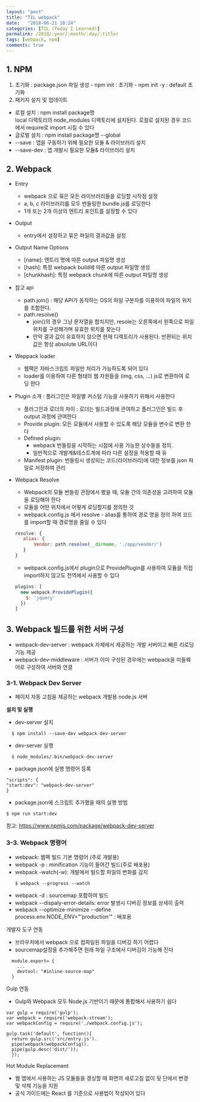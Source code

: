 ```yaml
---
layout: "post"
title: "TIL webpack"
date:   "2018-06-21 10:24"
categories: [TIL (Today I Learned)]
permalink: /2018/:year/:month/:day/:title/
tags: [webpack, npm]
comments: true
---
```


## 1. NPM
  1. 초기화 : package.json 파일 생성
    - npm init : 초기화
    - npm init -y : default 초기화
  2. 패키지 설치 및 업데이트  
  - 로컬 설치 : npm install package명   
      local 디렉토리의 node_modules 디렉토리에 설치된다. 로컬로 설치된 경우 코드에서 require로
      import 시킬 수 있다  
  - 글로벌 설치 : npm install package명 --global
  - \--save : 앱을 구동하기 위해 필요한 모듈 & 라이브러리 설치
  - \--save-dev : 앱 개발시 필요한 모듈& 라이브러리 설치  

## 2. Webpack
  - Entry
    - webpack 으로 묶은 모든 라이브러리들을 로딩할 시작점 설정
    - a, b, c 라이브러리를 모두 번들링한 bundle.js를 로딩한다
    - 1개 또는 2개 이상의 엔트리 포인트를 설정할 수 있다  
  - Output
    - entry에서 설정하고 묶은 파일의 결과값을 설정
  - Output Name Options
    - \[name]: 엔트리 명에 따른 output 파일명 생성
    - \[hash]: 특정 webpack build에 따른 output 파일명 생성
    - \[chunkhash]: 특정 webpack chunk에 따른 output 파일명 생성
  - 참고 api
    - path.join() : 해당 API가 동작하는 OS의 파일 구분자를 이용하여 파일의 위치를 조합한다.
    - path.resolve()
      - join()의 경우 그냥 문자열을 합치지만, resole는 오른쪽에서 왼쪽으로 파일 위치를 구성해가며 유효한 위치를 찾는다
      - 만약 결과 값이 유효하지 않으면 현재 디렉토리가 사용된다. 반환되는 위치 값은 항상 absolute URL이다
  - Weppack loader
    - 웹팩은 자바스크립트 파일만 처리가 가능하도록 되어 있다  
    - loader를 이용하여 다른 형태의 웹 자원들을 (img, css, ...) js로 변환하여 로딩 한다
  - Plugin 소개 : 플러그인은 파일별 커스텀 기능을 사용하기 위해서 사용한다
    - 플러그인과 로더의 차이 : 로더는 빌드과정에 관여하고 플러그인은 빌드 후 output 과정에 관여한다  
    - Provide plugin: 모든 모듈에서 사용할 수 있도록 해당 모듈을 변수로 변환 한다
    - Defined plugin:
      - webpack 번들링을 시작하는 시점에 사용 가능한 상수들을 정의.
      - 일반적으로 개발계&테스트계에 따라 다른 설정을 적용할 때 유
    - Manifest plugin: 번들링시 생성되는 코드(라이브러리)에 대한 정보를 json 파일로 저장하여 관리  
  - Webpack Resolve
    - Webpack의 모듈 번들링 관점에서 봤을 때, 모듈 간의 의존성을 고려하여 모듈을 로딩해야 한다
    - 모듈을 어떤 위치에서 어떻게 로딩할지를 정의한 것
    - webpack.config.js 에서 resolve - alias를 통하여 경로 명을 정의 하여 코드를 import할 때 경로명을 줄일 수 있다    
    ```javascript
    resolve: {
       alias: {
           Vendor: path.resolve(__dirname, './app/vendor/')
       }
    }
    ```  

    - webpack.config.js에서 plugin으로 ProvidePlugin를 사용하여 모듈을 직접 import하지 않고도 전역에서 사용할 수 있다  
    ```javascript
    plugins: [
      new webpack.ProvidePlugin({
        $: 'jquery'
      })
    ]
    ```  

## 3. Webpack 빌드를 위한 서버 구성  
  - webpack-dev-server : webpack 자체에서 제공하는 개발 서버이고 빠른 리로딩 기능 제공  
  - webpack-dev-middleware : 서버가 이미 구성된 경우에는 webpack을 미들웨어로 구성하여 서버와 연결  

### 3-1. Webpack Dev Server
  - 페이지 자동 고침을 제공하는 webpack 개발용 node.js 서버  

**설치 및 실행**  
  - dev-server 설치  
  ```
    $ npm install --save-dev webpack-dev-server
  ```

  - dev-server 실행
  ```
    $ node_modules/.bin/webpack-dev-server
  ```

  - package.json에 실행 명령어 등록
  ```
  "scripts": {
  "start:dev": "webpack-dev-server"
  }
  ```
  - package.json에 스크립트 추가했을 때의 실행 방법   
  ```
  $ npm run start:dev
  ```   
  참고: https://www.npmjs.com/package/webpack-dev-server  


### 3-3. Webpack 명령어
  - webpack: 웹팩 빌드 기본 명령어 (주로 개발용)
  - webpack -p : minification 기능이 들어간 빌드(주로 배포용)
  - webpack -watch(-w): 개발에서 빌드할 파일의 변화를 감지
    ```
    $ webpack --progress --watch
    ```
  - webpack -d : sourcemap 포함하여 빌드
  - webpack --dispaly-error-details: error 발생시 디버깅 정보를 상세히 출력
  - webpack --optimize-minimize --define process.env.NODE_ENV="'production'" : 배포용

개발자 도구 연동  
- 브라우저에서 webpack 으로 컴파일된 파일을 디버깅 하기 어렵다  
- sourcemap설정을 추가해주면 원래 파일 구조에서 디버깅이 가능해 진다  
```
  module.export= {
    ...
    devtool: "#inline-source-map"
  }
```

Gulp 연동  
- Gulp와 Webpack 모두 Node.js 기반이기 때문에 통합해서 사용하기 쉽다  
```
var gulp = require('gulp');
var webpack = require('webpack-stream');
var webpackConfig = require('./webpack.config.js');

gulp.task('default', function(){
  return gulp.src('src/entry.js').
  pipe(webpack(webpackConfig)).
  pipe(gulp.desc('dist/'));
  });
```

Hot Module Replacement  
- 웹 앱에서 사용하는 JS 모듈들을 갱싱할 때 화면의 새로고침 없이 뒷 단에서 변경 및 삭제 기능을 지원
- 공식 가이드에는 React 를 기준으로 사용법이 작성되어 있다  
